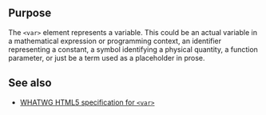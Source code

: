 ## Purpose

The `<var>` element represents a variable. This could be an actual variable in a mathematical expression or programming context, an identifier representing a constant, a symbol identifying a physical quantity, a function parameter, or just be a term used as a placeholder in prose.

## See also

* [WHATWG HTML5 specification for `<var>`](https://html.spec.whatwg.org/multipage/semantics.html#the-var-element)
